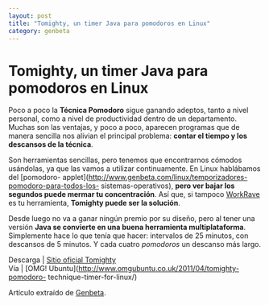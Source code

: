 ```yaml
---
layout: post
title: "Tomighty, un timer Java para pomodoros en Linux"
category: genbeta
---
```


# Tomighty, un timer Java para pomodoros en Linux

Poco a poco la **Técnica Pomodoro** sigue ganando adeptos, tanto a nivel
personal, como a nivel de productividad dentro de un departamento. Muchas son
las ventajas, y poco a poco, aparecen programas que de manera sencilla nos
alivian el principal problema: **contar el tiempo y los descansos de la
técnica**.

Son herramientas sencillas, pero tenemos que encontrarnos cómodos usándolas,
ya que las vamos a utilizar continuamente. En Linux hablábamos del [pomodoro-
applet](http://www.genbeta.com/linux/temporizadores-pomodoro-para-todos-los-
sistemas-operativos), **pero ver bajar los segundos puede mermar tu
concentración**. Así que, si tampoco
[WorkRave](http://www.genbeta.com/herramientas/workrave-pensando-en-tu-salud)
es tu herramienta, **Tomighty puede ser la solución**.

Desde luego no va a ganar ningún premio por su diseño, pero al tener una
versión **Java se convierte en una buena herramienta multiplataforma**.
Simplemente hace lo que tenía que hacer: intervalos de 25 minutos, con
descansos de 5 minutos. Y cada cuatro _pomodoros_ un descanso más largo.

Descarga | [Sitio oficial Tomighty](http://www.tomighty.org/download)  
Vía | [OMG! Ubuntu](http://www.omgubuntu.co.uk/2011/04/tomighty-pomodoro-
technique-timer-for-linux/)

Artículo extraído de [Genbeta](http://www.genbeta.com).